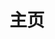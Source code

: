 ---
home: true
title: 主页
heroImage: 'https://v2.vuepress.vuejs.org/images/hero.png'
actions:
  - text: 开始
    link: /zh/guide/getting-started.html
    type: primary
  - text: 介绍
    link: /zh/guide/
    type: secondary
features:
  - title: 日常学习、生活记录 
    details: 这是使用VuePress搭建的博客
  - title: .Net
    details: 主要.NET Core
  - title: 移动端
    details: 主要Kotlin开发的APP，包括不限于Xamarin、Uni-App...
  - title: Web
    details: 使用Vue、Blazor、Razor、Element-UI进行前端开发
  - title: 数据库
    details: 常用Sql Server,包括不限于MySql、Sqlite...
  - title: 第三方
    details: 很多好的开源的框架及解决方案，比如ABP、Dapper、Quartz.Net、NLog..
footer: MIT Licensed | Copyright © 2021-present Tg
---